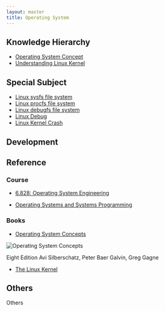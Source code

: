 ```yaml
---
layout: master
title: Operating System
---
```


## Knowledge Hierarchy

* [Operating System Concept](os-concept.html)
* [Understanding Linux Kernel](linux.html)

## Special Subject

* [Linux sysfs file system](sysfs.html)
* [Linux procfs file system](procfs.html)
* [Linux debugfs file system](debugfs.html)
* [Linux Debug](debug.html)
* [Linux Kernel Crash](linux-crash.html)
## Development

## Reference

### Course

* [6.828: Operating System Engineering](http://pdos.csail.mit.edu/6.828/2011/)

* [Operating Systems and Systems Programming](http://www-inst.eecs.berkeley.edu/~cs162/sp12/)

### Books

* [Operating System Concepts](http://www.os-book.com/)

![Operating System Concepts](http://codex.cs.yale.edu/avi/os-book/OS8/os8c/images/os8c-cover.jpg)

Eight Edition
Avi Silberschatz, Peter Baer Galvin, Greg Gagne

* [The Linux Kernel](http://www.tldp.org/LDP/tlk/tlk.html)  

## Others

Others

